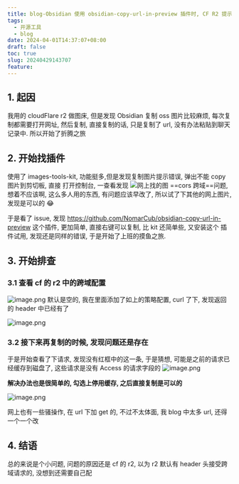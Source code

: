```yaml
---
title: blog-Obsidian 使用 obsidian-copy-url-in-preview 插件时, CF R2 提示 CORS 错误
tags:
  - 开源工具
  - blog
date: 2024-04-01T14:37:07+08:00
draft: false
toc: true
slug: 20240429143707
feature:
---
```


<!--more-->
## 1. 起因
我用的 cloudFlare  r2 做图床, 但是发现 Obsidian 复制 oss 图片比较麻烦, 每次复制都需要打开网址, 然后复制, 直接复制的话, 只是复制了 url, 没有办法粘贴到聊天记录中. 
所以开始了折腾之旅

## 2. 开始找插件
使用了 images-tools-kit, 功能挺多,但是发现复制图片提示错误, 弹出不能 copy 图片到剪切板, 直接 打开控制台, 一查看发现 
![网上找的图](https://img.yunpiao.site/2024/04/5ad0b1c603b8335d9e1d175d2282a8d0.png)
==cors 跨域==问题, 想着不应该啊, 这么多人用的东西, 有问题应该早改了, 所以试了下其他的网上图片, 发现是可以的 😂

于是看了 issue, 发现 https://github.com/NomarCub/obsidian-copy-url-in-preview 这个插件, 更加简单, 直接右键可以复制, 比 kit 还简单些, 又安装这个 插件试用, 发现还是同样的错误, 于是开始了上班的摸鱼之旅.

## 3. 开始排查
### 3.1 查看 cf 的 r2 中的跨域配置
![image.png](https://img.yunpiao.site/2024/04/9df0b0b58b834e213daee6055bac28ee.png)
默认是空的, 我在里面添加了如上的策略配置, curl 了下, 发现返回的 header 中已经有了 

![image.png](https://img.yunpiao.site/2024/04/607e982348c1fe9442dcdfe7d0c208cc.png)
### 3.2 接下来再复制的时候, 发现问题还是存在
于是开始查看了下请求, 发现没有红框中的这一条, 于是猜想, 可能是之前的请求已经缓存到磁盘了, 这些请求是没有 Access 的请求字段的
![image.png](https://img.yunpiao.site/2024/04/1eb84c60af397aeca64fe33691e9e654.png)

**解决办法也是很简单的, 勾选上停用缓存, 之后直接复制是可以的**

![image.png](https://img.yunpiao.site/2024/04/a6645c8b320ad4c1332d01a5b239a624.png)

网上也有一些骚操作, 在 url 下加 get 的, 不过不太体面, 我 blog 中太多 url, 还得一个一个改


## 4. 结语
总的来说是个小问题, 问题的原因还是 cf 的 r2, 以为 r2 默认有 header 头接受跨域请求的, 没想到还需要自己配
